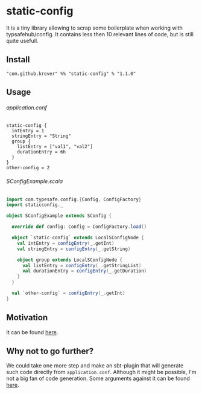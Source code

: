 # static-config
It is a tiny library allowing to scrap some boilerplate when working with typsafehub/config. It contains less then 10 relevant
lines of code, but is still quite usefull.

## Install

`"com.github.krever" %% "static-config" % "1.1.0"`


## Usage

###### application.conf
```
static-config {
  intEntry = 1
  stringEntry = "String"
  group {
    listEntry = ["val1", "val2"]
    durationEntry = 6h
  }
}
other-config = 2
```
###### SConfigExample.scala
```scala
import com.typesafe.config.{Config, ConfigFactory}
import staticconfig._

object SConfigExample extends SConfig {

  override def config: Config = ConfigFactory.load()

  object `static-config` extends LocalSConfigNode {
    val intEntry = configEntry(_.getInt)
    val stringEntry = configEntry(_.getString)

    object group extends LocalSConfigNode {
      val listEntry = configEntry(_.getStringList)
      val durationEntry = configEntry(_.getDuration)
    }
  }

  val `other-config` = configEntry(_.getInt)
}
```

## Motivation
It can be found [here](http://w.pitula.me/2016/static-config/).

## Why not to go further?
We could take one more step and make an sbt-plugin that will generate such code directly from `application.conf`.
Although it might be possible, I'm not a big fan of code generation. Some arguments against it can be found [here](http://www.codethinked.com/code-generation-should-be-the-nuclear-option).
